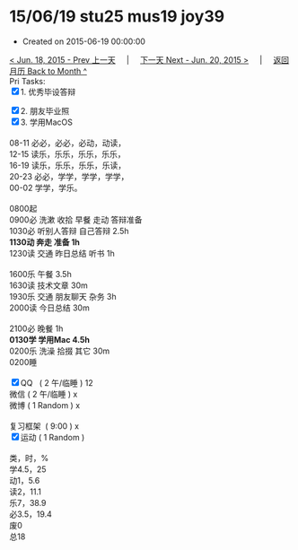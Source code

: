 # 15/06/19 stu25 mus19 joy39

- Created on 2015-06-19 00:00:00

[< Jun. 18, 2015 - Prev 上一天](_archived/lifelogs/2015/06/d18.md) &nbsp; &nbsp; | &nbsp; &nbsp; [下一天 Next - Jun. 20, 2015 >](_archived/lifelogs/2015/06/d20.md) &nbsp; &nbsp; |  &nbsp; &nbsp; [返回月历 Back to Month ^](_archived/lifelogs/2015/06/index.md)
<br/>Pri Tasks:</strong><br clear="none"/><input type="checkbox" checked="true" />1. 优秀毕设答辩</div><div><input type="checkbox" checked="true" />2. 朋友毕业照</div><div><input type="checkbox" checked="true" />3. 学用MacOS</div><div><div><br clear="none"/></div>08-11 必必，必必，必动，动读，<br clear="none"/>12-15 读乐，乐乐，乐乐，乐乐，</div><div>16-19 读乐，乐乐，乐乐，乐读，</div><div>20-23 必必，学学，学学，学学，</div><div>00-02 学学，学乐。</div><div><div><br clear="none"/></div>0800起<br clear="none"/>0900必 洗漱 收拾 早餐 走动 答辩准备</div><div>1030必 听别人答辩 自己答辩 2.5h</div><div><b>1130动 奔走 准备 1h</b></div><div>1230读 交通 昨日总结 听书 1h</div><div><div><br clear="none"/></div>1600乐 午餐 3.5h</div><div>1630读 技术文章 30m</div><div>1930乐 交通 朋友聊天 杂务 3h</div><div>2000读 今日总结 30m</div><div><br/></div><div>2100必 晚餐 1h</div><div><strong>0130学 学用Mac 4.5h</strong></div><div>0200乐 洗澡 拾掇 其它 30m</div><div>0200睡</div><div><br clear="none"/></div><div><input type="checkbox" checked="true" />QQ   ( 2 午/临睡 ) 12<br clear="none"/><en-todo/>微信 ( 2 午/临睡 ) x</div><div><en-todo/>微博 ( 1 Random ) x</div><div><br clear="none"/></div><div><en-todo/>复习框架  ( 9:00 ) x<br clear="none"/></div><div><input type="checkbox" checked="true" />运动 ( 1 Random ) </div><div><div><br clear="none"/></div></div><div>类，时，%</div><div>学4.5，25</div><div>动1，5.6</div><div>读2，11.1</div><div>乐7，38.9</div><div>必3.5，19.4<br clear="none"/>废0<br clear="none"/>总18</div>
